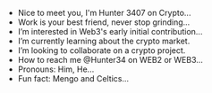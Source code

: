 - Nice to meet you, I'm Hunter 3407 on Crypto...
- Work is your best friend, never stop grinding...
- I’m interested in Web3's early initial contribution...
- I’m currently learning about the crypto market.
- I’m looking to collaborate on a crypto project.
- How to reach me @Hunter34 on WEB2 or WEB3...
- Pronouns: Him, He...
- Fun fact: Mengo and Celtics...

<!---
Hunter3407/Hunter3407 is a ✨ special ✨ repository because its `README.md` (this file) appears on your GitHub profile.
You can click the Preview link to take a look at your changes.
--->
